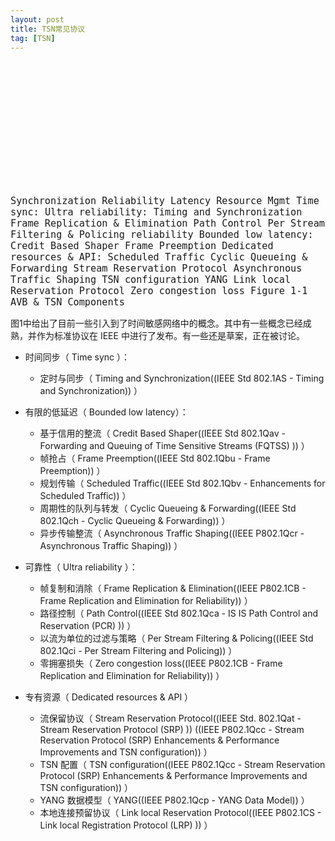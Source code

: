 ```yaml
---
layout: post
title: TSN常见协议
tag: [TSN]
---
```


<!--break-->

<svg class="a2s media" width="883px" height="352px"
viewBox="0 0 883 352" version="1.1"
  xmlns="http://www.w3.org/2000/svg" xmlns:xlink="http://www.w3.org/1999/xlink">
  <!-- Created with ASCIIToSVG (https://github.com/dhobsd/asciitosvg/) -->
  <defs>
    <filter id="dsFilterNoBlur" width="150%" height="150%">
      <feOffset result="offOut" in="SourceGraphic" dx="3" dy="3"/>
      <feColorMatrix result="matrixOut" in="offOut" type="matrix" values="0.2 0 0 0 0 0 0.2 0 0 0 0 0 0.2 0 0 0 0 0 1 0"/>
      <feBlend in="SourceGraphic" in2="matrixOut" mode="normal"/>
    </filter>
    <filter id="dsFilter" width="150%" height="150%">
      <feOffset result="offOut" in="SourceGraphic" dx="3" dy="3"/>
      <feColorMatrix result="matrixOut" in="offOut" type="matrix" values="0.2 0 0 0 0 0 0.2 0 0 0 0 0 0.2 0 0 0 0 0 1 0"/>
      <feGaussianBlur result="blurOut" in="matrixOut" stdDeviation="3"/>
      <feBlend in="SourceGraphic" in2="blurOut" mode="normal"/>
    </filter>
    <marker id="iPointer"
      viewBox="0 0 10 10" refX="5" refY="5" 
      markerUnits="strokeWidth"
      markerWidth="8" markerHeight="7"
      fill="black"
      orient="auto">
      <path d="M 10 0 L 10 10 L 0 5 z" />
    </marker>
    <marker id="Pointer"
      viewBox="0 0 10 10" refX="5" refY="5" 
      markerUnits="strokeWidth"
      markerWidth="8" markerHeight="7"
      fill="black"
      orient="auto">
      <path d="M 0 0 L 10 5 L 0 10 z" />
    </marker>
  </defs><g id="boxes" stroke="black" stroke-width="2" fill="none" >
<g id="group0">
	<path id="path0" filter="url(#dsFilter)" fill="#ADE0FF" stroke="#fff" d="M 292.5 8 L 562.5 8 L 562.5 248 L 292.5 248 Z" />
</g>
<g id="group3">
	<path id="path3" filter="url(#dsFilter)" fill="#247BC1" stroke="#fff" d="M 319.5 50 Q 319.5 40 329.5 40 L 489.5 40 Q 499.5 40 499.5 50 L 499.5 62 Q 499.5 72 489.5 72 L 329.5 72 Q 319.5 72 319.5 62 Z" />
	<text x="350.1" y="60.8" id="text3" fill="#fff" stroke="none" style="font-family:Consolas,Monaco,Anonymous Pro,Anonymous,Bitstream Sans Mono,monospace;font-size:15.2px" >Synchronization </text>

</g>
<g id="group10">
	<path id="path10" filter="url(#dsFilter)" fill="#247BC1" stroke="#fff" d="M 373.5 98 Q 373.5 88 383.5 88 L 525.5 88 Q 535.5 88 535.5 98 L 535.5 110 Q 535.5 120 525.5 120 L 383.5 120 Q 373.5 120 373.5 110 Z" />
	<text x="404.1" y="108.8" id="text7" fill="#fff" stroke="none" style="font-family:Consolas,Monaco,Anonymous Pro,Anonymous,Bitstream Sans Mono,monospace;font-size:15.2px" >Reliability </text>

</g>
<g id="group17">
	<path id="path17" filter="url(#dsFilter)" fill="#247BC1" stroke="#fff" d="M 319.5 146 Q 319.5 136 329.5 136 L 489.5 136 Q 499.5 136 499.5 146 L 499.5 158 Q 499.5 168 489.5 168 L 329.5 168 Q 319.5 168 319.5 158 Z" />
	<text x="377.1" y="156.8" id="text11" fill="#fff" stroke="none" style="font-family:Consolas,Monaco,Anonymous Pro,Anonymous,Bitstream Sans Mono,monospace;font-size:15.2px" >Latency </text>

</g>
<g id="group23">
	<path id="path23" filter="url(#dsFilter)" fill="#247BC1" stroke="#fff" d="M 373.5 194 Q 373.5 184 383.5 184 L 525.5 184 Q 535.5 184 535.5 194 L 535.5 206 Q 535.5 216 525.5 216 L 383.5 216 Q 373.5 216 373.5 206 Z" />
	<text x="404.1" y="204.8" id="text16" fill="#fff" stroke="none" style="font-family:Consolas,Monaco,Anonymous Pro,Anonymous,Bitstream Sans Mono,monospace;font-size:15.2px" >Resource Mgmt </text>

</g>
</g>
<g id="lines" stroke="black" stroke-width="2" fill="none" >
<g id="group218">
	<path id="path218" stroke-dasharray="5 5" d="M 76.5 136 L 274.5 136 L 274.5 104 " />
</g>
<g id="group432">
	<path id="path432" stroke-dasharray="5 5" d="M 166.5 40 L 274.5 40 L 274.5 8 " />
</g>
<g id="group698">
	<path id="path698" stroke-dasharray="5 5" d="M 274.5 72 L 274.5 56 L 274.5 40 " />
</g>
<g id="group712">
	<path id="path712" stroke-dasharray="5 5" d="M 274.5 296 L 274.5 280 L 274.5 152 L 274.5 136 " />
</g>
<g id="group785">
	<path id="path785" stroke-dasharray="5 5" d="M 310.5 56 L 292.5 56 L 274.5 56 L 274.5 40 M 315.44974746831 56 L 310.5 56 M 315.44974746831 56 L 300.60050506339 46.100505063388 M 315.44974746831 56 300.60050506339 65.899494936612 " />
</g>
<g id="group791">
	<path id="path791" stroke-dasharray="5 5" d="M 310.5 152 L 292.5 152 L 274.5 152 L 274.5 136 M 315.44974746831 152 L 310.5 152 M 315.44974746831 152 L 300.60050506339 142.10050506339 M 315.44974746831 152 300.60050506339 161.89949493661 " />
</g>
<g id="group821">
	<path id="path821" stroke-dasharray="5 5" d="M 319.5 280 L 274.5 280 M 324.44974746831 280 L 319.5 280 M 324.44974746831 280 L 309.60050506339 270.10050506339 M 324.44974746831 280 309.60050506339 289.89949493661 " />
</g>
<g id="group1327">
	<path id="path1327" stroke-dasharray="5 5" d="M 526.5 280 L 580.5 280 L 580.5 200 L 580.5 184 L 580.5 152 M 521.55025253169 280 L 526.5 280 M 521.55025253169 280 L 536.39949493661 270.10050506339 M 521.55025253169 280 536.39949493661 289.89949493661 " />
</g>
<g id="group1360">
	<path id="path1360" stroke-dasharray="5 5" d="M 544.5 104 L 562.5 104 L 580.5 104 L 580.5 40 L 580.5 8 M 539.55025253169 104 L 544.5 104 M 539.55025253169 104 L 554.39949493661 94.100505063388 M 539.55025253169 104 554.39949493661 113.89949493661 " />
</g>
<g id="group1366">
	<path id="path1366" stroke-dasharray="5 5" d="M 544.5 200 L 562.5 200 L 580.5 200 L 580.5 184 L 832.5 184 M 539.55025253169 200 L 544.5 200 M 539.55025253169 200 L 554.39949493661 190.10050506339 M 539.55025253169 200 554.39949493661 209.89949493661 " />
</g>
<g id="group1444">
	<path id="path1444" stroke-dasharray="5 5" d="M 580.5 40 L 760.5 40 " />
</g>
<g id="group1449">
	<path id="path1449" stroke-dasharray="5 5" d="M 580.5 104 L 580.5 120 " />
</g>
<g id="group1461">
	<path id="path1461" stroke-dasharray="5 5" d="M 580.5 280 L 580.5 296 " />
</g>
</g>
<g id="text" fill="black" style="font-family:Consolas,Monaco,Anonymous Pro,Anonymous,Bitstream Sans Mono,monospace;font-size:15.2px" >
<text x="170.1" y="28.8" id="text0" fill="#000" >Time sync: </text>
<text x="593.1" y="28.8" id="text1" fill="#000" >Ultra reliability:</text>
<text x="26.1" y="60.8" id="text2" fill="#000" >Timing and Synchronization </text>
<text x="593.1" y="60.8" id="text4" fill="#000" >Frame Replication &amp; Elimination</text>
<text x="593.1" y="76.8" id="text5" fill="#000" >Path Control</text>
<text x="593.1" y="92.8" id="text6" fill="#000" >Per Stream Filtering &amp; Policing</text>
<text x="593.1" y="108.8" id="text8" fill="#000" >reliability</text>
<text x="80.1" y="124.8" id="text9" fill="#000" >Bounded low latency: </text>
<text x="89.1" y="156.8" id="text10" fill="#000" >Credit Based Shaper </text>
<text x="116.1" y="172.8" id="text12" fill="#000" >Frame Preemption </text>
<text x="593.1" y="172.8" id="text13" fill="#000" >Dedicated resources &amp; API:</text>
<text x="107.1" y="188.8" id="text14" fill="#000" >Scheduled Traffic </text>
<text x="8.1" y="204.8" id="text15" fill="#000" >Cyclic Queueing &amp; Forwarding </text>
<text x="593.1" y="204.8" id="text17" fill="#000" >Stream Reservation Protocol</text>
<text x="8.1" y="220.8" id="text18" fill="#000" >Asynchronous Traffic Shaping </text>
<text x="593.1" y="220.8" id="text19" fill="#000" >TSN configuration</text>
<text x="593.1" y="236.8" id="text20" fill="#000" >YANG</text>
<text x="593.1" y="252.8" id="text21" fill="#000" >Link local Reservation Protocol</text>
<text x="332.1" y="284.8" id="text22" fill="#000" >Zero congestion loss </text>
<text x="296.1" y="332.8" id="text23" fill="#000" >Figure 1-1 AVB &amp; TSN Components</text>
</g>
</svg>

图1中给出了目前一些引入到了时间敏感网络中的概念。其中有一些概念已经成熟，并作为标准协议在 IEEE 中进行了发布。有一些还是草案，正在被讨论。

* 时间同步（ Time sync ）：
  * 定时与同步（ Timing and Synchronization((IEEE Std 802.1AS - Timing and Synchronization)) ）

* 有限的低延迟（ Bounded low latency）：
  * 基于信用的整流（ Credit Based Shaper((IEEE Std 802.1Qav - Forwarding and Queuing of Time
Sensitive Streams (FQTSS) )) ）
  * 帧抢占（ Frame Preemption((IEEE Std 802.1Qbu - Frame Preemption)) ）
  * 规划传输（ Scheduled Traffic((IEEE Std 802.1Qbv - Enhancements for Scheduled Traffic)) ）
  * 周期性的队列与转发（ Cyclic Queueing & Forwarding((IEEE Std 802.1Qch - Cyclic Queueing & Forwarding)) ）
  * 异步传输整流（ Asynchronous Traffic Shaping((IEEE P802.1Qcr - Asynchronous Traffic Shaping)) ）

* 可靠性（ Ultra reliability ）：
  * 帧复制和消除（ Frame Replication & Elimination((IEEE P802.1CB - Frame Replication and Elimination for Reliability)) ）
  * 路径控制（ Path Control((IEEE Std 802.1Qca - IS IS Path Control and Reservation (PCR) )) ）
  * 以流为单位的过滤与策略（ Per Stream Filtering & Policing((IEEE Std 802.1Qci - Per Stream Filtering and Policing)) ）
  * 零拥塞损失（ Zero congestion loss((IEEE P802.1CB - Frame Replication and Elimination for Reliability)) ）

* 专有资源（ Dedicated resources & API ）
  * 流保留协议（ Stream Reservation Protocol((IEEE Std. 802.1Qat - Stream Reservation Protocol (SRP) )) ((IEEE P802.1Qcc - Stream Reservation Protocol (SRP) Enhancements
& Performance Improvements and TSN configuration)) ）
  * TSN 配置（ TSN configuration((IEEE P802.1Qcc - Stream Reservation Protocol (SRP) Enhancements
& Performance Improvements and TSN configuration)) ）
  * YANG 数据模型（ YANG((IEEE P802.1Qcp - YANG Data Model)) ）
  * 本地连接预留协议（ Link local Reservation Protocol((IEEE P802.1CS - Link local Registration Protocol (LRP) )) ）
